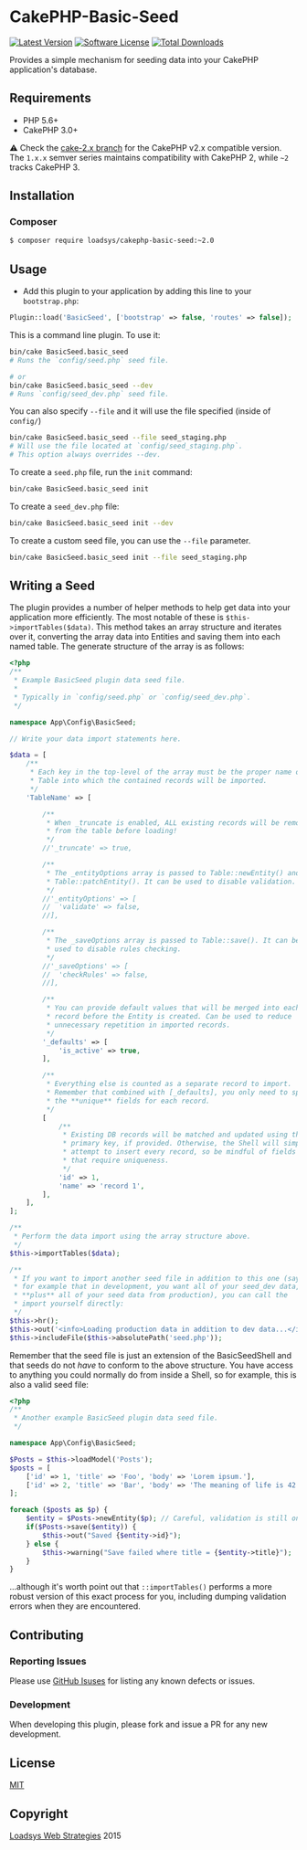 # CakePHP-Basic-Seed

[![Latest Version](https://img.shields.io/github/release/loadsys/CakePHP-Basic-Seed.svg?style=flat-square)](https://github.com/loadsys/CakePHP-Basic-Seed/releases)
[![Software License](https://img.shields.io/badge/license-MIT-brightgreen.svg?style=flat-square)](LICENSE.md)
[![Total Downloads](https://img.shields.io/packagist/dt/loadsys/cakephp-basic-seed.svg?style=flat-square)](https://packagist.org/packages/loadsys/cakephp-basic-seed)

Provides a simple mechanism for seeding data into your CakePHP application's database.

## Requirements

* PHP 5.6+
* CakePHP 3.0+

:warning: Check the [cake-2.x branch](https://github.com/loadsys/CakePHP-Basic-Seed/tree/cake-2.x) for the CakePHP v2.x compatible version. The `1.x.x` semver series maintains compatibility with CakePHP 2, while `~2` tracks CakePHP 3.


## Installation

### Composer

````bash
$ composer require loadsys/cakephp-basic-seed:~2.0
````

## Usage

* Add this plugin to your application by adding this line to your `bootstrap.php`:

````php
Plugin::load('BasicSeed', ['bootstrap' => false, 'routes' => false]);
````

This is a command line plugin. To use it:

````bash
bin/cake BasicSeed.basic_seed
# Runs the `config/seed.php` seed file.

# or
bin/cake BasicSeed.basic_seed --dev
# Runs `config/seed_dev.php` seed file.
````

You can also specify `--file` and it will use the file specified (inside of `config/`)

````bash
bin/cake BasicSeed.basic_seed --file seed_staging.php
# Will use the file located at `config/seed_staging.php`.
# This option always overrides --dev.
````


To create a `seed.php` file, run the `init` command:

````bash
bin/cake BasicSeed.basic_seed init
````

To create a `seed_dev.php` file:

````bash
bin/cake BasicSeed.basic_seed init --dev
````

To create a custom seed file, you can use the `--file` parameter.

````bash
bin/cake BasicSeed.basic_seed init --file seed_staging.php
````

## Writing a Seed

The plugin provides a number of helper methods to help get data into your application more efficiently. The most notable of these is `$this->importTables($data)`. This method takes an array structure and iterates over it, converting the array data into Entities and saving them into each named table. The generate structure of the array is as follows:

```php
<?php
/**
 * Example BasicSeed plugin data seed file.
 *
 * Typically in `config/seed.php` or `config/seed_dev.php`.
 */

namespace App\Config\BasicSeed;

// Write your data import statements here.

$data = [
	/**
	 * Each key in the top-level of the array must be the proper name of a
	 * Table into which the contained records will be imported.
	 */
	'TableName' => [

		/**
		 * When _truncate is enabled, ALL existing records will be removed
		 * from the table before loading!
		 */
		//'_truncate' => true,

		/**
		 * The _entityOptions array is passed to Table::newEntity() and
		 * Table::patchEntity(). It can be used to disable validation.
		 */
		//'_entityOptions' => [
		//	'validate' => false,
		//],

		/**
		 * The _saveOptions array is passed to Table::save(). It can be
		 * used to disable rules checking.
		 */
		//'_saveOptions' => [
		//	'checkRules' => false,
		//],

		/**
		 * You can provide default values that will be merged into each
		 * record before the Entity is created. Can be used to reduce
		 * unnecessary repetition in imported records.
		 */
		'_defaults' => [
		    'is_active' => true,
		],

		/**
		 * Everything else is counted as a separate record to import.
		 * Remember that combined with [_defaults], you only need to specify
		 * the **unique** fields for each record.
		 */
		[
			/**
		 	 * Existing DB records will be matched and updated using the
		 	 * primary key, if provided. Otherwise, the Shell will simply
		 	 * attempt to insert every record, so be mindful of fields
		 	 * that require uniqueness.
		 	 */
		 	'id' => 1,
			'name' => 'record 1',
		],
	],
];

/**
 * Perform the data import using the array structure above.
 */
$this->importTables($data);

/**
 * If you want to import another seed file in addition to this one (say
 * for example that in development, you want all of your seed_dev data,
 * **plus** all of your seed data from production), you can call the
 * import yourself directly:
 */
$this->hr();
$this->out('<info>Loading production data in addition to dev data...</info>');
$this->includeFile($this->absolutePath('seed.php'));


```

Remember that the seed file is just an extension of the BasicSeedShell and that seeds do not _have_ to conform to the above structure. You have access to anything you could normally do from inside a Shell, so for example, this is also a valid seed file:

```php
<?php
/**
 * Another example BasicSeed plugin data seed file.
 */

namespace App\Config\BasicSeed;

$Posts = $this->loadModel('Posts');
$posts = [
	['id' => 1, 'title' => 'Foo', 'body' => 'Lorem ipsum.'],
	['id' => 2, 'title' => 'Bar', 'body' => 'The meaning of life is 42.'],
];

foreach ($posts as $p) {
	$entity = $Posts->newEntity($p); // Careful, validation is still on!
	if($Posts->save($entity)) {
		$this->out("Saved {$entity->id}");
	} else {
		$this->warning("Save failed where title = {$entity->title}");
	}
}

```

...although it's worth point out that `::importTables()` performs a more robust version of this exact process for you, including dumping validation errors when they are encountered.


## Contributing

### Reporting Issues

Please use [GitHub Isuses](https://github.com/loadsys/CakePHP-Basic-Seed/issues) for listing any known defects or issues.

### Development

When developing this plugin, please fork and issue a PR for any new development.


## License ##

[MIT](https://github.com/loadsys/CakePHP-Basic-Seed/blob/master/LICENSE.md)


## Copyright ##

[Loadsys Web Strategies](http://www.loadsys.com) 2015
